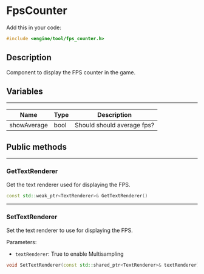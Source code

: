 # FpsCounter

Add this in your code:
```cpp
#include <engine/tool/fps_counter.h>
```

## Description

Component to display the FPS counter in the game.

## Variables

---
| Name | Type | Description |
|-|-|-|
showAverage | bool | Should should average fps?

## Public methods

---
### GetTextRenderer
Get the text renderer used for displaying the FPS.
```cpp
const std::weak_ptr<TextRenderer>& GetTextRenderer()
```

---
### SetTextRenderer
Set the text renderer to use for displaying the FPS.

Parameters:
- `textRenderer`: True to enable Multisampling
```cpp
void SetTextRenderer(const std::shared_ptr<TextRenderer>& textRenderer)
```